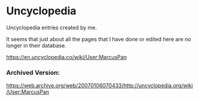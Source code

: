 # Uncyclopedia
Uncyclopedia entries created by me.

It seems that just about all the pages that I have done or edited here are no longer in their database.

https://en.uncyclopedia.co/wiki/User:MarcusPan

### Archived Version:
https://web.archive.org/web/20070106070433/http://uncyclopedia.org/wiki/User:MarcusPan
